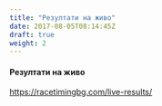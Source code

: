 ```yaml
---
title: "Резултати на живо"
date: 2017-08-05T08:14:45Z
draft: true
weight: 2
---
```

#### Резултати на живо
https://racetimingbg.com/live-results/
